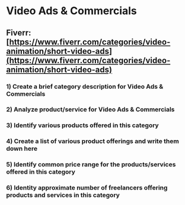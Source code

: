 # Video Ads & Commercials
## Fiverr: [https://www.fiverr.com/categories/video-animation/short-video-ads](https://www.fiverr.com/categories/video-animation/short-video-ads)
### 1) Create a brief category description for Video Ads & Commercials
### 2) Analyze product/service for Video Ads & Commercials
### 3) Identify various products offered in this category
### 4) Create a list of various product offerings and write them down here
### 5) Identify common price range for the products/services offered in this category
### 6) Identity approximate number of freelancers offering products and services in this category
